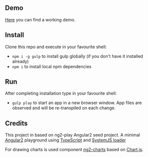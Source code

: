 ## Demo

[Here](http://gregavrbancic.github.io/Photovoltaic-solar-power-plant) you can find a working demo.

## Install

Clone this repo and execute in your favourite shell:

* `npm i -g gulp` to install gulp globally (if you don't have it installed already)
* `npm i` to install local npm dependencies

## Run

After completing installation type in your favourite shell:

* `gulp play` to start an app in a new browser window. App files are observed and will be re-transpiled on each change.

## Credits

This project in based on ng2-play Angular2 seed project. A minimal [Angular2](https://angular.io/) playground using [TypeScript](http://www.typescriptlang.org/) and [SystemJS loader](https://github.com/systemjs/systemjs)

For drawing charts is used component [ng2-charts](https://github.com/valor-software/ng2-charts) based on [Chart.js](http://www.chartjs.org).
